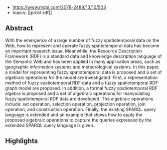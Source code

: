 
- https://www.mdpi.com/2078-2489/13/10/503
- topics: [[prdct.rdf]] 

## Abstract

With the emergence of a large number of fuzzy spatiotemporal data on the Web, how to represent and operate fuzzy spatiotemporal data has become an important research issue. Meanwhile, the Resource Description Framework (RDF) is a standard data and knowledge description language of the Semantic Web and has been applied in many application areas, such as geographic information systems and meteorological systems. In this paper, a model for representing fuzzy spatiotemporal data is proposed and a set of algebraic operations for the model are investigated. First, a representation method of fuzzy spatiotemporal RDF data and a fuzzy spatiotemporal RDF graph model are proposed. In addition, a formal fuzzy spatiotemporal RDF algebra is proposed and a set of algebraic operations for manipulating fuzzy spatiotemporal RDF data are developed. The algebraic operations include: set operation, selection operation, projection operation, join operation, and construction operation. Finally, the existing SPARQL query language is extended and an example that shows how to apply the proposed algebraic operations to capture the queries expressed by the extended SPARQL query language is given.


## Highlights